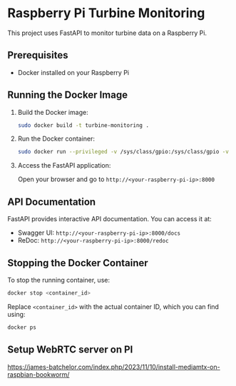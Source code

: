 # Raspberry Pi Turbine Monitoring

This project uses FastAPI to monitor turbine data on a Raspberry Pi.

## Prerequisites

- Docker installed on your Raspberry Pi

## Running the Docker Image

1. Build the Docker image:

    ```sh
    sudo docker build -t turbine-monitoring .
    ```

2. Run the Docker container:

    ```sh
    sudo docker run --privileged -v /sys/class/gpio:/sys/class/gpio -v /dev/gpiomem:/dev/gpiomem -p 8000:8000 turbine-monitoring    
    ```

3. Access the FastAPI application:

    Open your browser and go to `http://<your-raspberry-pi-ip>:8000`

## API Documentation

FastAPI provides interactive API documentation. You can access it at:

- Swagger UI: `http://<your-raspberry-pi-ip>:8000/docs`
- ReDoc: `http://<your-raspberry-pi-ip>:8000/redoc`

## Stopping the Docker Container

To stop the running container, use:

```sh
docker stop <container_id>
```

Replace `<container_id>` with the actual container ID, which you can find using:

```sh
docker ps
```

## Setup WebRTC server on PI
https://james-batchelor.com/index.php/2023/11/10/install-mediamtx-on-raspbian-bookworm/